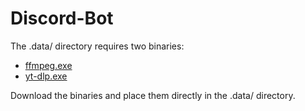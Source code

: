 # Discord-Bot
The .data/ directory requires two binaries:
- [ffmpeg.exe](https://www.gyan.dev/ffmpeg/builds/)
- [yt-dlp.exe](https://github.com/yt-dlp/yt-dlp?tab=readme-ov-file#installation)

Download the binaries and place them directly in the .data/ directory.
